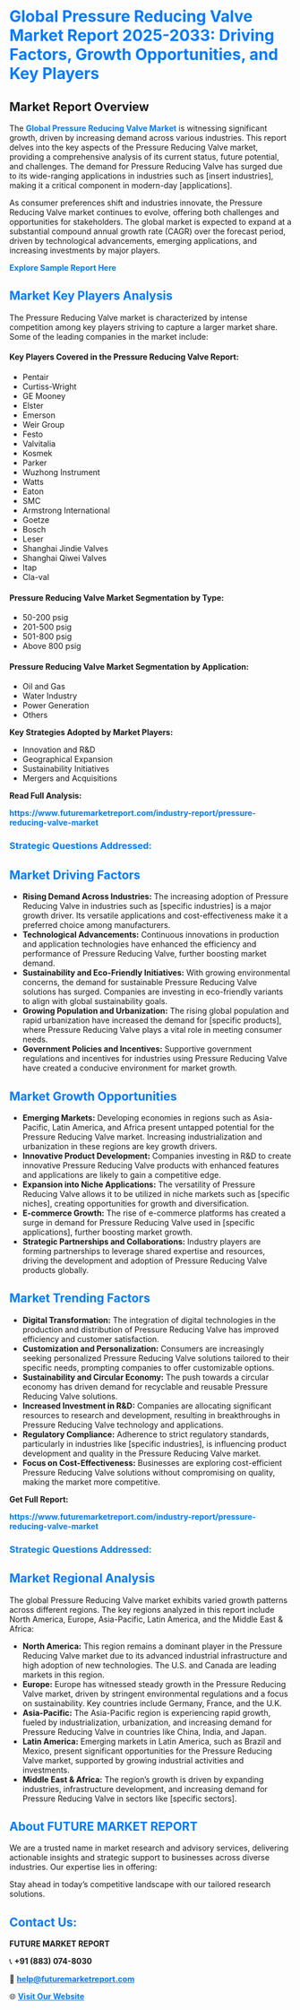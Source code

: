<h1 style="color: #007BFF;">Global Pressure Reducing Valve Market Report 2025-2033: Driving Factors, Growth Opportunities, and Key Players</h1>

<section id="overview">
<h2>Market Report Overview</h2>
<p>The <a href="https://www.futuremarketreport.com/industry-report/pressure-reducing-valve-market" style="color: #007BFF; text-decoration: none;"><strong>Global Pressure Reducing Valve Market</strong></a> is witnessing significant growth, driven by increasing demand across various industries. This report delves into the key aspects of the Pressure Reducing Valve market, providing a comprehensive analysis of its current status, future potential, and challenges. The demand for Pressure Reducing Valve has surged due to its wide-ranging applications in industries such as [insert industries], making it a critical component in modern-day [applications].</p>
<p>As consumer preferences shift and industries innovate, the Pressure Reducing Valve market continues to evolve, offering both challenges and opportunities for stakeholders. The global market is expected to expand at a substantial compound annual growth rate (CAGR) over the forecast period, driven by technological advancements, emerging applications, and increasing investments by major players.</p>
</section>

<section id="overview">
<p><a href="https://www.futuremarketreport.com/request-sample/reportId=88291" style="color: #007BFF; text-decoration: none;"><strong>Explore Sample Report Here</strong></a></p>
</section>

<section id="key-players">
<h2 style="color: #007BFF;">Market Key Players Analysis</h2>
<p>The Pressure Reducing Valve market is characterized by intense competition among key players striving to capture a larger market share. Some of the leading companies in the market include:</p>
<h4>Key Players Covered in the Pressure Reducing Valve Report:</h4>
<ul><li>Pentair</li><li>Curtiss-Wright</li><li>GE Mooney</li><li>Elster</li><li>Emerson</li><li>Weir Group</li><li>Festo</li><li>Valvitalia</li><li>Kosmek</li><li>Parker</li><li>Wuzhong Instrument</li><li>Watts</li><li>Eaton</li><li>SMC</li><li>Armstrong International</li><li>Goetze</li><li>Bosch</li><li>Leser</li><li>Shanghai Jindie Valves</li><li>Shanghai Qiwei Valves</li><li>Itap</li><li>Cla-val</li></ul>
<h4>Pressure Reducing Valve Market Segmentation by Type:</h4>
<ul><li>50-200 psig</li><li>201-500 psig</li><li>501-800 psig</li><li>Above 800 psig</li></ul>

<h4>Pressure Reducing Valve Market Segmentation by Application:</h4>
<ul><li>Oil and Gas</li><li>Water Industry</li><li>Power Generation</li><li>Others</li></ul>
<p><strong>Key Strategies Adopted by Market Players:</strong></p>
<ul>
<li>Innovation and R&D</li>
<li>Geographical Expansion</li>
<li>Sustainability Initiatives</li>
<li>Mergers and Acquisitions</li>
</ul>
</section>

<section>
<p><strong>Read Full Analysis: </strong></p><a href="https://www.futuremarketreport.com/industry-report/pressure-reducing-valve-market" style="color: #007BFF; text-decoration: none;"><strong>https://www.futuremarketreport.com/industry-report/pressure-reducing-valve-market</strong></a>
<h3 style="color: #007BFF;">Strategic Questions Addressed:</h3>
</section>

<section id="driving-factors">
<h2 style="color: #007BFF;">Market Driving Factors</h2>
<ul>
<li><strong>Rising Demand Across Industries:</strong> The increasing adoption of Pressure Reducing Valve in industries such as [specific industries] is a major growth driver. Its versatile applications and cost-effectiveness make it a preferred choice among manufacturers.</li>
<li><strong>Technological Advancements:</strong> Continuous innovations in production and application technologies have enhanced the efficiency and performance of Pressure Reducing Valve, further boosting market demand.</li>
<li><strong>Sustainability and Eco-Friendly Initiatives:</strong> With growing environmental concerns, the demand for sustainable Pressure Reducing Valve solutions has surged. Companies are investing in eco-friendly variants to align with global sustainability goals.</li>
<li><strong>Growing Population and Urbanization:</strong> The rising global population and rapid urbanization have increased the demand for [specific products], where Pressure Reducing Valve plays a vital role in meeting consumer needs.</li>
<li><strong>Government Policies and Incentives:</strong> Supportive government regulations and incentives for industries using Pressure Reducing Valve have created a conducive environment for market growth.</li>
</ul>
</section>

<section id="growth-opportunities">
<h2 style="color: #007BFF;">Market Growth Opportunities</h2>
<ul>
<li><strong>Emerging Markets:</strong> Developing economies in regions such as Asia-Pacific, Latin America, and Africa present untapped potential for the Pressure Reducing Valve market. Increasing industrialization and urbanization in these regions are key growth drivers.</li>
<li><strong>Innovative Product Development:</strong> Companies investing in R&D to create innovative Pressure Reducing Valve products with enhanced features and applications are likely to gain a competitive edge.</li>
<li><strong>Expansion into Niche Applications:</strong> The versatility of Pressure Reducing Valve allows it to be utilized in niche markets such as [specific niches], creating opportunities for growth and diversification.</li>
<li><strong>E-commerce Growth:</strong> The rise of e-commerce platforms has created a surge in demand for Pressure Reducing Valve used in [specific applications], further boosting market growth.</li>
<li><strong>Strategic Partnerships and Collaborations:</strong> Industry players are forming partnerships to leverage shared expertise and resources, driving the development and adoption of Pressure Reducing Valve products globally.</li>
</ul>
</section>

<section id="trending-factors">
<h2 style="color: #007BFF;">Market Trending Factors</h2>
<ul>
<li><strong>Digital Transformation:</strong> The integration of digital technologies in the production and distribution of Pressure Reducing Valve has improved efficiency and customer satisfaction.</li>
<li><strong>Customization and Personalization:</strong> Consumers are increasingly seeking personalized Pressure Reducing Valve solutions tailored to their specific needs, prompting companies to offer customizable options.</li>
<li><strong>Sustainability and Circular Economy:</strong> The push towards a circular economy has driven demand for recyclable and reusable Pressure Reducing Valve solutions.</li>
<li><strong>Increased Investment in R&D:</strong> Companies are allocating significant resources to research and development, resulting in breakthroughs in Pressure Reducing Valve technology and applications.</li>
<li><strong>Regulatory Compliance:</strong> Adherence to strict regulatory standards, particularly in industries like [specific industries], is influencing product development and quality in the Pressure Reducing Valve market.</li>
<li><strong>Focus on Cost-Effectiveness:</strong> Businesses are exploring cost-efficient Pressure Reducing Valve solutions without compromising on quality, making the market more competitive.</li>
</ul>
</section>

<section>
<p><strong>Get Full Report: </strong></p><a href="https://www.futuremarketreport.com/industry-report/pressure-reducing-valve-market" style="color: #007BFF; text-decoration: none;"><strong>https://www.futuremarketreport.com/industry-report/pressure-reducing-valve-market</strong></a>
<h3 style="color: #007BFF;">Strategic Questions Addressed:</h3>
</section>


<section id="regional-analysis">
<h2 style="color: #007BFF;">Market Regional Analysis</h2>
<p>The global Pressure Reducing Valve market exhibits varied growth patterns across different regions. The key regions analyzed in this report include North America, Europe, Asia-Pacific, Latin America, and the Middle East & Africa:</p>
<ul>
<li><strong>North America:</strong> This region remains a dominant player in the Pressure Reducing Valve market due to its advanced industrial infrastructure and high adoption of new technologies. The U.S. and Canada are leading markets in this region.</li>
<li><strong>Europe:</strong> Europe has witnessed steady growth in the Pressure Reducing Valve market, driven by stringent environmental regulations and a focus on sustainability. Key countries include Germany, France, and the U.K.</li>
<li><strong>Asia-Pacific:</strong> The Asia-Pacific region is experiencing rapid growth, fueled by industrialization, urbanization, and increasing demand for Pressure Reducing Valve in countries like China, India, and Japan.</li>
<li><strong>Latin America:</strong> Emerging markets in Latin America, such as Brazil and Mexico, present significant opportunities for the Pressure Reducing Valve market, supported by growing industrial activities and investments.</li>
<li><strong>Middle East & Africa:</strong> The region’s growth is driven by expanding industries, infrastructure development, and increasing demand for Pressure Reducing Valve in sectors like [specific sectors].</li>
</ul>
</section>

<footer>
<h2 style="color: #007BFF;">About FUTURE MARKET REPORT</h2>
<p>We are a trusted name in market research and advisory services, delivering actionable insights and strategic support to businesses across diverse industries. Our expertise lies in offering:</p>

<p>Stay ahead in today’s competitive landscape with our tailored research solutions.</p>

<h2 style="color: #007BFF;">Contact Us:</h2>
<p><strong>FUTURE MARKET REPORT</strong></p>
<p>📞 <strong>+91 (883) 074-8030</strong></p>
<p>📧 <strong><a href="mailto:help@futuremarketreport.com" style="color: #007BFF;">help@futuremarketreport.com</a></strong></p>
<p>🌐 <strong><a href="https://www.futuremarketreport.com/" style="color: #007BFF;">Visit Our Website</a></strong></p>
</footer>